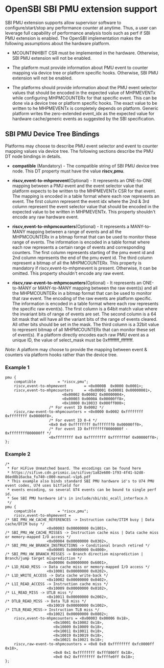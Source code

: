OpenSBI SBI PMU extension support
==================================
SBI PMU extension supports allow supervisor software to configure/start/stop
any performance counter at anytime. Thus, a user can leverage full
capability of performance analysis tools such as perf if SBI PMU extension is
enabled. The OpenSBI implementation makes the following assumptions about the
hardware platform.

 * MCOUNTINHIBIT CSR must be implemented in the hardware. Otherwise, SBI PMU
extension will not be enabled.

 * The platform must provide information about PMU event to counter mapping
via device tree or platform specific hooks. Otherwise, SBI PMU extension will
not be enabled.

 * The platforms should provide information about the PMU event selector values
that should be encoded in the expected value of MHPMEVENTx while configuring
MHPMCOUNTERx for that specific event. This can be done via a device tree or
platform specific hooks. The exact value to be written to he MHPMEVENTx is
completely depends on platform. Generic platform writes the zero-extended event_idx
as the expected value for hardware cache/generic events as suggested by the SBI
specification.

SBI PMU Device Tree Bindings
----------------------------

Platforms may choose to describe PMU event selector and event to counter mapping
values via device tree. The following sections describe the PMU DT node
bindings in details.

* **compatible** (Mandatory) - The compatible string of SBI PMU device tree node.
This DT property must have the value **riscv,pmu**.

* **riscv,event-to-mhpmevent**(Optional) - It represents an ONE-to-ONE mapping
between a PMU event and the event selector value that platform expects to be
written to the MHPMEVENTx CSR for that event. The mapping is encoded in a
table format where each row represents an event. The first column represent the
event idx where the 2nd & 3rd column represent the event selector value that
should be encoded in the expected value to be written in MHPMEVENTx.
This property shouldn't encode any raw hardware event.

* **riscv,event-to-mhpmcounters**(Optional) - It represents a MANY-to-MANY
mapping between a range of events and all the MHPMCOUNTERx in a bitmap format
that can be used to monitor these range of events. The information is encoded in
a table format where each row represents a certain range of events and
corresponding counters. The first column represents starting of the pmu event id
and 2nd column represents the end of the pmu event id. The third column
represent a bitmap of all the MHPMCOUNTERx. This property is mandatory if
riscv,event-to-mhpmevent is present. Otherwise, it can be omitted. This property
shouldn't encode any raw event.

* **riscv,raw-event-to-mhpmcounters**(Optional) - It represents an ONE-to-MANY
or MANY-to-MANY mapping between the raw event(s) and all the MHPMCOUNTERx in
a bitmap format that can be used to monitor that raw event. The encoding of the
raw events are platform specific. The information is encoded in a table format
where each row represents the specific raw event(s). The first column is a 64bit
match value where the invariant bits of range of events are set. The second
column is a 64 bit mask that will have all the variant bits of the range of
events cleared. All other bits should be set in the mask.
The third column is a 32bit value to represent bitmap of all MHPMCOUNTERx that
can monitor these set of event(s).
If a platform directly encodes each raw PMU event as a unique ID, the value of
select_mask must be 0xffffffff_ffffffff.

*Note:* A platform may choose to provide the mapping between event & counters
via platform hooks rather than the device tree.

### Example 1

```
pmu {
	compatible 			= "riscv,pmu";
	riscv,event-to-mhpmevent 		= <0x0000B  0x0000 0x0001>;
	riscv,event-to-mhpmcounters 	= <0x00001 0x00001 0x00000001>,
						  <0x00002 0x00002 0x00000004>,
						  <0x00003 0x0000A 0x00000ff8>,
						  <0x10000 0x10033 0x000ff000>;
					/* For event ID 0x0002 */
	riscv,raw-event-to-mhpmcounters = <0x0000 0x0002 0xffffffff 0xffffffff 0x00000f8>,
					/* For event ID 0-4 */
					<0x0 0x0 0xffffffff 0xfffffff0 0x00000ff0>,
					/* For event ID 0xffffffff0000000f - 0xffffffff000000ff */
					<0xffffffff 0x0 0xffffffff 0xffffff0f 0x00000ff0>;
};
```

### Example 2

```
/*
 * For HiFive Unmatched board. The encodings can be found here
 * https://sifive.cdn.prismic.io/sifive/1a82e600-1f93-4f41-b2d8-86ed8b16acba_fu740-c000-manual-v1p6.pdf
 * This example also binds standard SBI PMU hardware id's to U74 PMU event codes, U74 uses bitfield for
 * events encoding, so several U74 events can be bound to single perf id.
 * See SBI PMU hardware id's in include/sbi/sbi_ecall_interface.h
 */
pmu {
	compatible 			= "riscv,pmu";
	riscv,event-to-mhpmevent =
/* SBI_PMU_HW_CACHE_REFERENCES -> Instruction cache/ITIM busy | Data cache/DTIM busy */
				   <0x00003 0x00000000 0x1801>,
/* SBI_PMU_HW_CACHE_MISSES -> Instruction cache miss | Data cache miss or memory-mapped I/O access */
				   <0x00004 0x00000000 0x0302>,
/* SBI_PMU_HW_BRANCH_INSTRUCTIONS -> Conditional branch retired */
				   <0x00005 0x00000000 0x4000>,
/* SBI_PMU_HW_BRANCH_MISSES -> Branch direction misprediction | Branch/jump target misprediction */
				   <0x00006 0x00000000 0x6001>,
/* L1D_READ_MISS -> Data cache miss or memory-mapped I/O access */
				   <0x10001 0x00000000 0x0202>,
/* L1D_WRITE_ACCESS -> Data cache write-back */
				   <0x10002 0x00000000 0x0402>,
/* L1I_READ_ACCESS -> Instruction cache miss */
				   <0x10009 0x00000000 0x0102>,
/* LL_READ_MISS -> UTLB miss */
				   <0x10011 0x00000000 0x2002>,
/* DTLB_READ_MISS -> Data TLB miss */
				   <0x10019 0x00000000 0x1002>,
/* ITLB_READ_MISS-> Instruction TLB miss */
				   <0x10021 0x00000000 0x0802>;
	riscv,event-to-mhpmcounters = <0x00003 0x00006 0x18>,
				      <0x10001 0x10002 0x18>,
				      <0x10009 0x10009 0x18>,
				      <0x10011 0x10011 0x18>,
				      <0x10019 0x10019 0x18>,
				      <0x10021 0x10021 0x18>;
	riscv,raw-event-to-mhpmcounters = <0x0 0x0 0xffffffff 0xfc0000ff 0x18>,
					  <0x0 0x1 0xffffffff 0xfff800ff 0x18>,
					  <0x0 0x2 0xffffffff 0xffffe0ff 0x18>;
};
```
